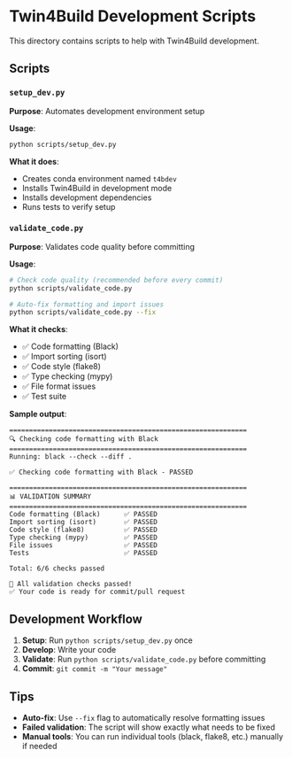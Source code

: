 # Twin4Build Development Scripts

This directory contains scripts to help with Twin4Build development.

## Scripts

### `setup_dev.py`
**Purpose**: Automates development environment setup

**Usage**:
```bash
python scripts/setup_dev.py
```

**What it does**:
- Creates conda environment named `t4bdev`
- Installs Twin4Build in development mode
- Installs development dependencies
- Runs tests to verify setup

### `validate_code.py`
**Purpose**: Validates code quality before committing

**Usage**:
```bash
# Check code quality (recommended before every commit)
python scripts/validate_code.py

# Auto-fix formatting and import issues
python scripts/validate_code.py --fix
```

**What it checks**:
- ✅ Code formatting (Black)
- ✅ Import sorting (isort)
- ✅ Code style (flake8)
- ✅ Type checking (mypy)
- ✅ File format issues
- ✅ Test suite

**Sample output**:
```
============================================================
🔍 Checking code formatting with Black
============================================================
Running: black --check --diff .

✅ Checking code formatting with Black - PASSED

============================================================
📊 VALIDATION SUMMARY
============================================================
Code formatting (Black)      ✅ PASSED
Import sorting (isort)       ✅ PASSED
Code style (flake8)          ✅ PASSED
Type checking (mypy)         ✅ PASSED
File issues                  ✅ PASSED
Tests                        ✅ PASSED

Total: 6/6 checks passed

🎉 All validation checks passed!
✅ Your code is ready for commit/pull request
```

## Development Workflow

1. **Setup**: Run `python scripts/setup_dev.py` once
2. **Develop**: Write your code
3. **Validate**: Run `python scripts/validate_code.py` before committing
4. **Commit**: `git commit -m "Your message"`

## Tips

- **Auto-fix**: Use `--fix` flag to automatically resolve formatting issues
- **Failed validation**: The script will show exactly what needs to be fixed
- **Manual tools**: You can run individual tools (black, flake8, etc.) manually if needed 